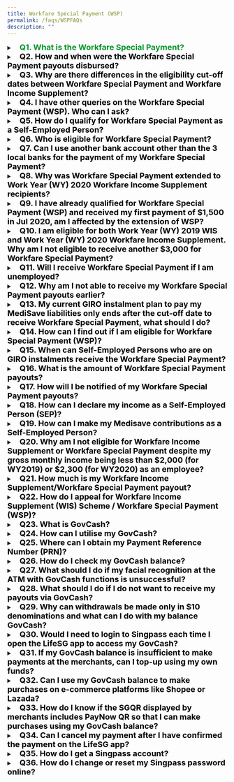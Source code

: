 ```yaml
---
title: Workfare Special Payment (WSP)
permalink: /faqs/WSPFAQs
description: ""
---
```

<details>
	<summary><font color="#009427" size="+1"><b>Q1. What is the Workfare Special Payment?</b></font></summary>
The Workfare Special Payment (WSP) was introduced in 2020 to provide additional support for older, lower-wage workers.<br><br>
All Singaporean employees and Self-Employed Persons (SEPs) who have received Workfare Income Supplement (WIS) pay-outs for work done in Work Year (WY) 2019 would have automatically received WSP in 2020.<br><br>
The WSP provides a total cash payout of $3,000 for all eligible Singaporeans. Eligible employees and SEPs will receive the same amount of $3,000, which will be paid over two equal payments of $1,500 each, in July and October 2020.<br><br>
<b>Extension of Workfare Special Payment</b><br><br>
As announced on 17 August 2020, the WSP will be extended to include lower-wage workers who (i) have received WIS pay-outs for work done in WY2020 and (ii) did not qualify for WSP previously.<br><br>
Newly eligible recipients will receive the full one-off WSP of $3,000 from October 2020 onwards automatically.<br><br></details>
<details>
<summary><font color="#000" size="+1"><b>Q2. How and when were the Workfare Special Payment payouts disbursed?</b></font></summary>
For Singaporeans who had received the Workfare Income Supplement (WIS) payouts for WY2019, the WSP payouts were paid over two equal payments of $1,500 each in July and October 2020* via direct bank crediting; and in August and November 2020 via cheque payment.<br><br>
For Singaporeans who had received the WIS payouts for WY2020, but not for WY2019, the WSP was paid in full in October 2020 via direct bank crediting and in November 2020 via cheque payment.<br><br>
	<u>Notes:</u><br>
* Singaporeans who qualify for WY2019 WIS after July 2020 but before 31 March 2021 will receive the WSP in the month that they become eligible for WY2019 WIS<br>
^ Singaporeans who qualify for WY2020 WIS after October 2020 but before 31 December 2021 will receive the WSP in the month that they become eligible for WY2020 WIS<br><br>
	<u>Mode of Payment:</u><br><br>
The WSP will be given to eligible Singaporeans in the same way as their WIS payments – direct crediting to their bank account, or cheque sent to their NRIC address for those who do not have a bank account registered for cash payments from the Government. Payments by cheque take up to 2 weeks longer compared to bank crediting.<br><br>
WIS recipients who did not provide their bank account details previously are encouraged to do so to receive their payments earlier. They can do so at <a class="hyperlink" href="https://workfare.gov.sg/">workfare.gov.sg</a> (using Singpass).<br><br>
If the update of payment request is submitted after the 14th of the month, it will be effective in the following month. 
<br><br></details>
<details><summary><font color="#000" size="+1"><b>Q3. Why are there differences in the eligibility cut-off dates between Workfare Special Payment and Workfare Income Supplement?</b></font></summary>
To receive Workfare Income Supplement (WIS) for work done in Work Year (WY) 2019 and WY 2020, you must qualify for WIS by 31 December 2021 and 31 December 2022 respectively.<br><br>
The Workfare Special Payment (WSP) is intended to be a one-off payment to Singaporean lower-wage workers to provide additional help in 2020, given the extraordinary economic uncertainty.<br><br>
For both WY2019 WIS and WY2020 WIS recipients, the WSP eligibility cut-off dates are set such that they are at least one year after the relevant Work Years.<ul>
<li style="font-size:15.5px">Before 31 March 2021, for work done in 2019; or</li>
<li style="font-size:15.5px">Before 31 December 2021, for work done in 2020.</li></ul>
This provides sufficient time for SEPs to declare their income and contribute to MediSave accordingly to qualify for WIS for the relevant Work Year, and hence WSP.<br><br>
For WY2019 WIS recipients, as the announcement of the WSP was after WY2019 (i.e. in March 2020), we have given slightly more time (one year after the announcement of the WSP at the Resilience Budget) for applicants to complete the required process to qualify for WY2019 WIS. It will also facilitate a more timely and efficient payment of WSP.<br><br>
For Employees<br><br>
<ul>
<li style="font-size:15.5px">You are unlikely to be affected by the eligibility cut-off date because your WIS eligibility will be automatically assessed based on the CPF contributions made by your employer.</li>
<li style="font-size:15.5px">Under the CPF Act, employers must contribute CPF if their employees earn more than $50 a month, regardless of whether the employee is employed on a permanent, part-time, contract or casual basis.<br><br>
If your employee is not contributing CPF on your behalf, you can lodge a report on non/underpayment of CPF contributions <a class="hyperlink" href="https://www.cpf.gov.sg/eSvc/Web/Services/MyRequest/MyRequestLanding">online</a>. Please log in to my CPF Online Services with your Singpass, then select My Requests > Other CPF Matters > Report on non-payment or underpayment of CPF contributions.</li></ul>
Alternatively, you can also lodge a report by calling the WorkRight Hotline at 1800-221-9922 or emailing to <a class="hyperlink" href="workright@mom.gov.sg">workright@mom.gov.sg</a>. All calls will be kept confidential.<br><br></details>
<details><summary><font color="#000" size="+1"><b>Q4. I have other queries on the Workfare Special Payment (WSP). Who can I ask?</b></font></summary>
You may visit the Workfare website (<a class="hyperlink" href="https://www.workfare.gov.sg/">www.workfare.gov.sg</a>) for more information on the Workfare scheme.<br><br>
For enquires on the Workfare Special Payment (WSP), you may email us at <a class="hyperlink" href="workfare@govtopup.gov.sg">workfare@govtopup.gov.sg</a>.<br><br></details>
<details><summary><font color="#000" size="+1"><b>Q5. How do I qualify for Workfare Special Payment as a Self-Employed Person?</b></font></summary>
To receive the Workfare Special Payment (WSP) as a Self-Employed Person, you must first qualify for the Workfare Income Supplement (WIS) by the following deadlines:
<ul>
<li style="font-size:15.5px">Before 31 March 2021, for work done in 2019; or</li>
<li style="font-size:15.5px">Before 31 December 2021, for work done in 2020.</li></ul>
To qualify for WIS, you need to declare your income, and make the required MediSave contributions. Use our online WIS calculator to find out the amount you need to contribute to your MediSave Account.<br><br>
If you meet the eligibility criteria, you will receive your WIS and WSP payouts at the end of the month following your qualification.<br><br>
<u>For Work Year (WY) 2019 WIS recipients who did not receive the first WSP payout in July 2020</u><br><br>
You should have received the first WSP of $1,500 in the same month as your WY2019 WIS payout and the second WSP of $1,500 in October 2020.<br><br>
If you only receive your WY2019 WIS payout in/after October 2020, you will receive the full WSP of $3,000 in the same month as your WY2019 WIS payout. <br><br>
<u>For WY2020 WIS recipients</u><br><br>
You should have received the WSP payout of $3,000 in October 2020. If you only receive your WY2020 WIS payouts after October 2020, you will receive your WSP payout of $3,000 in the same month as your WY2020 WIS payout.<br><br></details>
<details><summary><font color="#000" size="+1"><b>Q6. Who is eligible for Workfare Special Payment?</b></font></summary>
You will be eligible for the Workfare Special Payment (WSP) if you qualify for the Workfare Income Supplement (WIS)<sup>1</sup> for
<ul>
<li style="font-size:15.5px">Work Year (WY) 2019 before 31 March 2021; or</li>
<li style="font-size:15.5px">Work Year (WY) 2020 before 31 December 2021 and were previously not eligible for WSP.</li></ul>
Workers aged 35 and below with disabilities and are eligible for WIS will also be eligible for WSP.<br><br>
	<sup>1</sup> Employees would be eligible for WSP if they receive WIS at least once for the work done in the Work Year i.e. 2019 or 2020, whichever is applicable.<br><br></details>
<details><summary><font color="#000" size="+1"><b>Q7. Can I use another bank account other than the 3 local banks for the payment of my Workfare Special Payment?</b></font></summary>
Currently, we only pay to POSB/DBS, OCBC, and UOB accounts.<br><br>
If you do not have a bank account with either of the 3 local major banks, the Workfare Special Payment (as well as the Workfare Income Supplement payouts, GST Voucher, and other government payouts) will be paid to you via cheque.<br><br></details>
<details><summary><font color="#000" size="+1"><b>Q8. Why was Workfare Special Payment extended to Work Year (WY) 2020 Workfare Income Supplement recipients?</b></font></summary>
Many individuals are experiencing significant uncertainty over their jobs and their livelihoods during this time.<br><br>
The extension of Workfare Special Payment to include Work Year (WY) 2020 Workfare Income Supplement (WIS) recipients will help those who become lower-wage workers more recently (i.e. newly qualified for WIS for work done in 2020). <br><br></details>
<details><summary><font color="#000" size="+1"><b>Q9. I have already qualified for Workfare Special Payment (WSP) and received my first payment of $1,500 in Jul 2020, am I affected by the extension of WSP?</b></font></summary>
The extension of Workfare Special Payment (WSP) will not affect you if you have already qualified for WSP and received your first payment of $1,500 in Jul 2020.<br><br>
You will receive the final tranche of $1,500 in October 2020.<br><br></details>
<details><summary><font color="#000" size="+1"><b>Q10. I am eligible for both Work Year (WY) 2019 WIS and Work Year (WY) 2020 Workfare Income Supplement. Why am I not eligible to receive another $3,000 for Workfare Special Payment?</b></font></summary>
The Workfare Special Payment (WSP) was extended to include lower-wage workers who (i) have received Workfare Income Supplement payouts for work done in Work Year 2020 and (ii) did not qualify for WSP previously.<br><br>
It is not an additional payment for those who have earlier qualified for WSP.<br><br>
Each eligible individual can only receive the $3,000 WSP once.<br><br></details>
<details><summary><font color="#000" size="+1"><b>Q11. Will I receive Workfare Special Payment if I am unemployed?</b></font></summary>
The Workfare Income Supplement (WIS) scheme supplements the income and CPF savings of lower-wage Singaporeans when they work, to encourage them to enter and remain in the workforce.<br><br>
As recipients of Workfare Special Payment (WSP) must first be eligible for WIS, you will not be eligible for WSP if you are unemployed.<br><br>
If you require assistance in looking for a job, or are seeking information on training and skills upgrading, please approach any of the Distributed CareerLink Networks run by the Community Development Councils (CDCs). Alternatively, you can call Workforce Singapore (WSG) hotline at 6883 5885.<br><br></details>
<details><summary><font color="#000" size="+1"><b>Q12. Why am I not able to receive my Workfare Special Payment payouts earlier?</b></font></summary>
Time is needed to plan for and implement smooth and accurate disbursements. This includes confirming the eligibility of the recipients of the Workfare Special Payment (WSP) payout, and testing of systems.<br><br>
Households that need more help in the interim can approach a Social Service Office for further information.<br><br></details>
<details><summary><font color="#000" size="+1"><b>Q13. My current GIRO instalment plan to pay my MediSave liabilities only ends after the cut-off date to receive Workfare Special Payment, what should I do?</b></font></summary>
To receive the Workfare Special Payment, please ensure that your GIRO instalment plan can fulfil your MediSave liabilities by 31 March 2021 (for WY2019 Workfare Income Supplement (WIS) recipients) / 31 December 2021 (for WY2020 WIS recipients).<br><br>
You may view the details of your GIRO instalment plan by logging in to My Self- Employed Home using your <a class="hyperlink" href="http://www.singpass.gov.sg/">Singpass</a>. You can apply for your Singpass online if you do not have one.<br><br></details>
<details><summary><font color="#000" size="+1"><b>Q14. How can I find out if I am eligible for Workfare Special Payment (WSP)?</b></font></summary>
You can check if you are eligible for Workfare Special Payment (WSP) by logging in with your SingPass at <a class="hyperlink" href="https://www.workfare.gov.sg/">www.workfare.gov.sg</a>. Your eligibility will be reflected in the "My Workfare Statement" page. For enquiries on the WSP, you may email us at workfare@govtopup.gov.sg or call us at 1800 222 2888.<br><br></details>
<details><summary><font color="#000" size="+1"><b>Q15. When can Self-Employed Persons who are on GIRO instalments receive the Workfare Special Payment?</b></font></summary>
Self-Employed Persons (SEPs) who are on GIRO instalments need to pay their MediSave contributions for Work Year 2019 by 31 March 2021, to receive the Workfare Special Payment.
<br><br></details>
<details><summary><font color="#000" size="+1"><b>Q16. What is the amount of Workfare Special Payment payouts?</b></font></summary>
Eligible recipients would have received a total of $3,000 Workfare Special Payment (WSP), based on the following schedule:<br><br>
<table>
<thead>
  <tr>
		<th><b>Eligible Recipients</b></th>
		<th><b>Disbursement Timeline</b></th>
  </tr>
</thead>
<tbody>
  <tr>
    <td>Singaporeans who received Workfare Income Supplement (WIS) for WY2019</td>
    <td>Eligible to receive a $3,000 WSP, which was paid over two equal payments of $1,500 each in July and October 2020*</td>
  </tr>
  <tr>
    <td>Singaporeans who received WIS for WY2020, but not WY2019</td>
    <td>Eligible to receive a $3,000 WSP, which was paid in full in October 2020^</td>
  </tr>
</tbody>
</table>
Notes:
* Singaporeans who qualify for WY2019 WIS after July 2020 but before 31 March 2021 will receive the WSP in the month that they become eligible for WY2019 WIS.<br>
^ Singaporeans who qualify for WY2020 WIS after October 2020 but before 31 December 2021 will receive the WSP in the month that they become eligible for WY2020 WIS.<br><br>
To check the WSP you have received, log in to the <a class="hyperlink" href="https://www.workfare.gov.sg/">Workfare Portal</a> with your Singpass and look under "My Workfare Transactions". 
<br><br></details>
<details><summary><font color="#000" size="+1"><b>Q17. How will I be notified of my Workfare Special Payment payouts?</b></font></summary>
<table>
<thead>
  <tr>
		<th><b>Workfare Special Payment (WSP) Tranche</b></th>
		<th><b>Notification mode</b></th>
  </tr>
</thead>
<tbody>
  <tr>
    <td>July 2020<br></td>
    <td>· Those who have registered their mobile numbers with Singpass would have received SMS notifications on 24 July, informing them of their WSP details.<br>· Others would have received letters by the following week.</td>
  </tr>
  <tr>
    <td>October 2020</td>
    <td>· Those who have registered their mobile numbers with Singpass would have received SMS notifications on 26 October, informing them of their WSP details.<br>· Others would have received letters by the same week.</td>
  </tr>
</tbody>
</table>
<br><br></details>
<details><summary><font color="#000" size="+1"><b>Q18. How can I declare my income as a Self-Employed Person (SEP)?</b></font></summary>
<ul>
<li style="font-size:15.5px">If you did not receive Form B from Inland Revenue Authority of Singapore (IRAS), you can declare your Self-Employed Net Trade Income (NTI) online by logging in <a class="hyperlink" href="https://www.cpf.gov.sg/member/ds/">my cpf</a> with your Singpass to complete and submit the <a class="hyperlink" href="https://www.cpf.gov.sg/eSvc/Web/Schemes/IncomeDeclarationBySelfEmployedPersonForMedisaveLiability/LandingPage">Self-Employed Person Income Declaration Form</a>, from 1 January 2020 (for work done in 2019) and from 1 January 2021 (work done in 2020). You may also do so at any SingPost branch.</li>
<li style="font-size:15.5px">If you have received Form B from IRAS, please complete and submit the income declaration form to IRAS directly from 1 March 2020 (for work done in 2019) and from 1 March 2021 (for work done in 2020).</li></ul>
<br><br></details>
<details><summary><font color="#000" size="+1"><b>Q19. How can I make my Medisave contributions as a Self-Employed Person?</b></font></summary>
There are several ways you can make your MediSave contributions.<br><br>
The most convenient way is via GIRO, which allows automatic monthly deductions from your bank account. You may apply to pay via GIRO online (if you have a bank account from OCBC/ DBS/ POSB) or by mail (for other banks).<br><br>
The payment options are:<br>
<table>
<thead>
  <tr>
    <th><b>Payment Mode<b></th>
    <th><b>Details<b></th>
  </tr>
</thead>
<tbody>
  <tr>
    <td>GIRO </td>
    <td>Online using my CPF Online Services<br><br>1. Log in with your Singpass.<br>2. Submit the <a class="hyperlink" href="https://www.cpf.gov.sg/eSvc/Web/Services/GiroApplication/LandingPage?scheme=se">"Apply/Change GIRO for Mandatory MediSave Contributions and Voluntary Contributions by Self-Employed Person"</a> application.<br>3. Check your GIRO application status via My Activities.<br><br>Mail<br>1. Download and complete the<br> <a class="hyperlink" href="https://www.cpf.gov.sg/content/dam/web/member/tools/documents/Apply%20for%20GIRO%20for%20Mandatory%20MediSave%20Contributions%20or%20Voluntary%20Contributions.pdf">"Apply for GIRO for Mandatory Contributions or Voluntary Contributions"</a> form (FORM GIRO SE/VC (PDF, 0.6MB)).<br>2. Mail it to the address printed overleaf of the GIRO application form.<br>3. We will notify you of your GIRO application status once the bank has processed it.</td>
  </tr>
  <tr>
    <td>e-Cashier  </td>
    <td>• PayNow QR<br>• eNETS Debit – payment by DBS/POSB, OCBC, Standard Chartered Bank or United Overseas Bank internet banking</td>
  </tr>
  <tr>
    <td>NETS/CashCard </td>
    <td>• Pay by NETS or CashCard at any SingPost branches</td>
  </tr>
</tbody>
</table>
The service standard for processing electronic payment is as follows:
<ul>
<li style="font-size:15.5px">For payment via PayNow QR, your payment will be processed almost immediately.</li>
<li style="font-size:15.5px">For payment via eNETS Debit, your payment will be processed within the next working day.</li></ul>
Log in to my cpf using your Singpass to check the transaction status:
<ul>
<li style="font-size:15.5px">Check that your MediSave contribution is reflected in My Statement, or</li>
<li style="font-size:15.5px">Check the transaction status under My Activities (if you paid via e-Cashier)</li></ul>
<br><br></details>
<details><summary><font color="#000" size="+1"><b>Q20. Why am I not eligible for Workfare Income Supplement or Workfare Special Payment despite my gross monthly income being less than $2,000 (for WY2019) or $2,300 (for WY2020) as an employee?</b></font></summary>
Gross monthly income includes salary (before deduction of CPF contribution), bonuses, allowances and overtime pay received during the work period.<br><br>
Other than gross monthly income, you must also earn an average gross monthly income of not more than $2,300 (or $2,000 for Work Year 2019) in the past 12 months.<br><br>
The average gross monthly income is defined as:<br><br>
Sum of income earned in the past 12-month period + Total number of months worked in the past 12-month period<br><br></details>
<details><summary><font color="#000" size="+1"><b>Q21. How much is my Workfare Income Supplement/Workfare Special Payment payout?</b></font></summary>
To check the Workfare payouts you received, log into the <a class="hyperlink" href="https://www.workfare.gov.sg/">Workfare Portal</a> with your Singpass and look under “My Workfare Transactions”.
<br><br></details>
<details><summary><font color="#000" size="+1"><b>Q22. How do I appeal for Workfare Income Supplement (WIS) Scheme / Workfare Special Payment (WSP)?</b></font></summary>
You can send in your appeal for Workfare Income Supplement (WIS)/Workfare Special Payment (WSP) via the online enquiry page:
<ol>
<li style="font-size:15.5px">Select "Workfare Income Supplement (WIS)" under Subject</li>
<li style="font-size:15.5px">Select "Appeal-WIS" under category</li></ol>
You can also write to us via <a class="hyperlink" href="https://www.cpf.gov.sg/eSvc/Web/Services/MyMailbox/MyMailboxLanding">My Mailbox</a> (Singpass required) and skip the hassle of keying in your personal particulars. 
<br><br></details>
<details><summary><font color="#000" size="+1"><b>Q23. What is GovCash?</b></font></summary>
GovCash is a new and more convenient way for citizens to receive their payouts from Government agencies.<br><br>
The Board will progressively replace cheques with GovCash from November 2021.
<br><br></details>
<details><summary><font color="#000" size="+1"><b>Q24. How can I utilise my GovCash?
</b></font></summary>
You can withdraw your payouts in cash at the listed OCBC ATMs with GovCash functions with your 8-digit Payment Reference Number (PRN), which will be sent to you by SMS or by post. You do not need to have a OCBC bank account to use this service.<br><br>
You can also transfer your payouts to your PayNow NRIC-linked bank account or utilise them to make payments at any merchants or transfer to your friends by scanning their PayNow QR code using the LifeSG app. You can download the LifeSG app from the Apple App Store or Google Play Store.<br><br>
You may refer to the <a class="hyperlink" href="https://www.workfare.gov.sg/Documents/Leaflet_GovCash.pdf">step-by-step guide</a> for detailed instructions on the ways you can utilise your GovCash payouts. 
<br><br></details>
<details><summary><font color="#000" size="+1"><b>
Q25. Where can I obtain my Payment Reference Number (PRN)?
</b></font></summary>
Your PRN can be found in your Workfare notification from the Board. Alternatively, visit workfare.gov.sg, login with your Singpass and select “View my Payment Reference Number (PRN)”.
<br><br></details>
<details><summary><font color="#000" size="+1"><b>
Q26. How do I check my GovCash balance?</b></font></summary>
To check your GovCash balance, please visit any of the <a class="hyperlink" href="https://www.workfare.gov.sg/Documents/List_of_OCBC_with_GovCash_Functions.pdf">listed OCBC ATMs with GovCash functions</a> with your 8-digit Payment Reference Number* (PRN). Upon successful authentication, you will be able to view your GovCash balance.<br><br>
More OCBC ATMs with GovCash functions will be introduced in future.<br><br>
Alternatively, you may login to the LifeSG app using your Singpass to view your GovCash balance and transaction history. You may refer to the <a class="hyperlink" href="https://www.workfare.gov.sg/Documents/Leaflet_GovCash.pdf">step-by-step guide</a> for detailed instructions.<br><br>
*Your PRN can be found in your Workfare notification from the CPF Board, and at the <a class="hyperlink" href="https://workfare.gov.sg/app/ePRN/Index">Workfare Portal</a> (Singpass login is required).
<br><br></details>
<details><summary><font color="#000" size="+1"><b>
Q27. What should I do if my facial recognition at the ATM with GovCash functions is unsuccessful?</b></font></summary>
Should the ATM be unable to verify your identity via Singpass Face Verification, please try again or request for assistance from OCBC's Digital Ambassadors.
<br><br></details>
<details><summary><font color="#000" size="+1"><b>
Q28. What should I do if I do not want to receive my payouts via GovCash?</b></font></summary>
You can choose to receive your payouts via Direct Bank Crediting.<br><br>
To do so, simply visit <a class="hyperlink" href="https://www.workfare.gov.sg/App/Home/Index?returnUrl=/paymentinstructions/edit">here</a>, login with your Singpass, select "View / Update Payment Mode" and tell us your POSB/DBS, OCBC or UOB bank account details.
<br><br></details>
<details><summary><font color="#000" size="+1"><b>
Q29. Why can withdrawals be made only in $10 denominations and what can I do with my balance GovCash?</b></font></summary>
Currently, the minimum withdrawal amount at the ATMs is $10. Hence, GovCash withdrawals can also be made in $10 denominations. If the balance in your GovCash is less than $10, you can accumulate your balance monies before your next withdrawal.<br><br>
Alternatively, you can also transfer the balance to your PayNow NRIC-linked bank account or utilise them to make payments at any merchants or transfer to your friends by scanning the PayNow QR code using the LifeSG app. You may refer to the <a class="hyperlink" href="https://www.workfare.gov.sg/Documents/Leaflet_GovCash.pdf">step-by-step guide</a> for detailed instructions.
<br><br></details>
<details><summary><font color="#000" size="+1"><b>
Q30. Would I need to login to Singpass each time I open the LifeSG app to access my GovCash?</b></font></summary>
No, you are only required to log in using SingPass when you first use the LifeSG application. Subsequent use of the LifeSG app do not require SingPass logins again, unless you have not used LifeSG app for more than a year or deleted the application and re-downloaded it.
<br><br></details>
<details><summary><font color="#000" size="+1"><b>
Q31. If my GovCash balance is insufficient to make payments at the merchants, can I top-up using my own funds?</b></font></summary>
Topping up your GovCash balance in the LifeSG app is not available. For purchases of amounts above your GovCash balance, please pay the difference using other payment modes that the merchants accept (e.g. cash, debit/credit cards).
<br><br></details>
<details><summary><font color="#000" size="+1"><b>
Q32. Can I use my GovCash balance to make purchases on e-commerce platforms like Shopee or Lazada?</b></font></summary>
You may choose to top-up your e-commerce wallets like ShopeePay or Lazada Wallet using GovCash via the PayNow option. Thereafter, you can pay for your items by selecting the e-commerce wallet as your payment mode.<br><br>
Step 1: Go to wallet of e-commerce platforms (e.g. ShopeePay or Lazada Wallet).<br><br>
Step 2: Select Top Up.<br><br>
Step 3: Select and confirm PayNow as the top up option.<br><br>
Step 4: Save or screenshot the PayNow QR code<br><br>
Step 5: Access your GovCash Wallet on LifeSG app and scan the saved copy of PayNow QR code on the e-commerce platform.<br><br>
Step 6: Enter and confirm amount of credits to top-up to the wallet of e-commerce platforms (e.g. ShopeePay or Lazada Wallet).<br><br>
You can now select the wallet of e-commerce platforms (e.g. ShopeePay or Lazada Wallet) as your payment mode to pay for your purchases online.
<br><br></details>
<details><summary><font color="#000" size="+1"><b>
Q33. How do I know if the SGQR displayed by merchants includes PayNow QR so that I can make purchases using my GovCash balance?</b></font></summary>
Look out for the PayNow logo on the SG QR label. You can only make purchases at merchants that accept PayNow QR code via LifeSG app. 
<br><br></details>
<details><summary><font color="#000" size="+1"><b>
Q34. Can I cancel my payment after I have confirmed the payment on the LifeSG app?</b></font></summary>
No, your GovCash balance will be deducted upon successful payment. 
<br><br></details>
<details><summary><font color="#000" size="+1"><b>
Q35. How do I get a Singpass account?</b></font></summary>
To obtain a Singpass, you can either:
<ol>
<li style="font-size:15.5px">Visit <a class="hyperlink" href="http://www.singpass.gov.sg/">Singpass</a> website to apply for your Singpass online or</li>
<li style="font-size:15.5px">Visit any of the <a class="hyperlink" href="https://www.singpass.gov.sg/singpass/common/counter">Singpass counters located islandwide</a> in-person.</li></ol>
<br><br></details>
<details><summary><font color="#000" size="+1"><b>
Q36. How do I change or reset my Singpass password online?</b></font></summary>
To change or reset your Singpass password, please complete the following steps:
<ol>
<li style="font-size:15.5px">Visit <a class="hyperlink" href="http://www.singpass.gov.sg/">Singpass</a> website</li>
<li style="font-size:15.5px">Select 'Log in'</li>
<li style="font-size:15.5px">Select 'Reset password' (under the 'Services' tab)</li>
<li style="font-size:15.5px">Follow the instructions on the website to complete the changing or resetting of Singpass password</li></ol>
If you require further assistance, please contact the Singpass Helpdesk at <a class="hyperlink" href="support@singpass.gov.sg">support@singpass.gov.sg</a> or +65 6335 3533. The operating hours are from 8am to 8pm (Mondays to Fridays) and from 8am to 2pm (Saturdays) excluding Sundays and public holidays.
<br><br></details>








<style>
details>summary {
  cursor: pointer;
}

details>summary::-webkit-details-marker {
  display: none;
}

details>summary::before {
  content: '+ ' ;
	color: white;
}

details[open]>summary::before {
  content: '- ';
}

details[open]>summary {
  margin-bottom: 0.5rem;
}
 a.hyperlink {
    color:green;
  }
a.hyperlink:hover {
    color:MediumVioletRed;
}
</style>